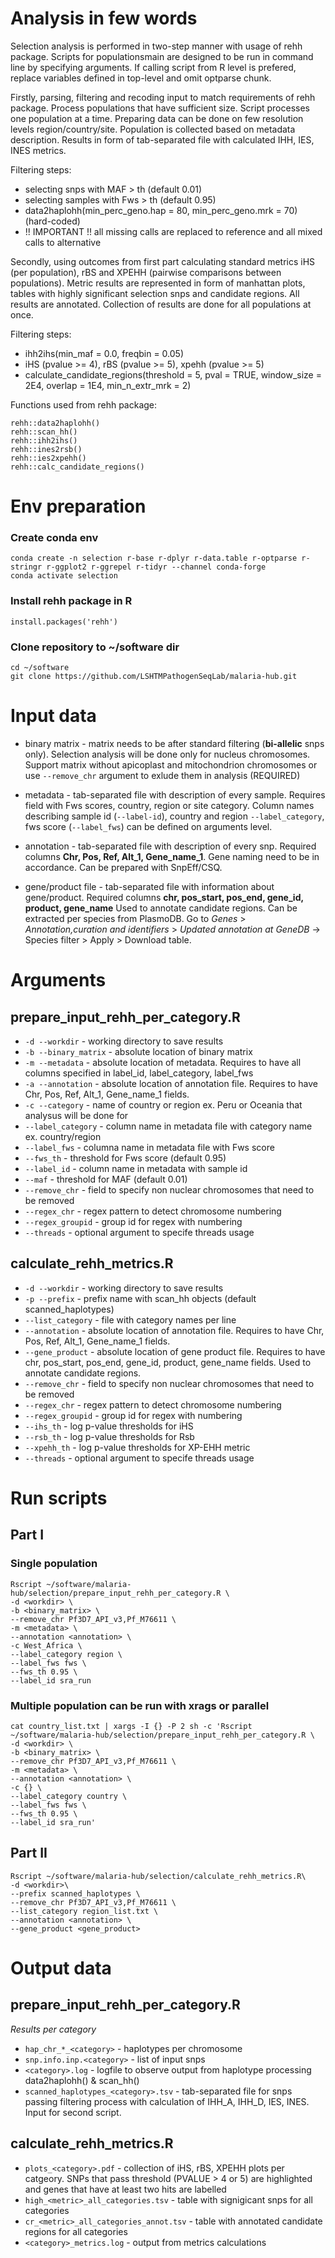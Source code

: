 # Analysis in few words

Selection analysis is performed in two-step manner with usage of rehh package. Scripts for populationsmain are designed to be run in command line by specifying arguments. If calling script from R level is prefered, replace variables defined in top-level and omit optparse chunk.

Firstly, parsing, filtering and recoding input to match requirements of rehh package. Process populations that have sufficient size. Script processes one population at a time. Preparing data can be done on few resolution levels region/country/site. Population is collected based on metadata description. Results in form of tab-separated file with calculated IHH, IES, INES metrics. 

Filtering steps:
* selecting snps with MAF > th (default 0.01)
* selecting samples with Fws > th (default 0.95)
* data2haplohh(min_perc_geno.hap = 80, min_perc_geno.mrk = 70) (hard-coded)
* !! IMPORTANT !! all missing calls are replaced to reference and all mixed calls to alternative

Secondly, using outcomes from first part calculating standard metrics iHS (per population), rBS and XPEHH (pairwise comparisons between populations). Metric results are represented in form of manhattan plots, tables with highly significant selection snps and candidate regions. All results are annotated. Collection of results are done for all populations at once.

Filtering steps:
* ihh2ihs(min_maf = 0.0, freqbin = 0.05)
* iHS (pvalue >= 4), rBS (pvalue >= 5), xpehh (pvalue >= 5)
* calculate_candidate_regions(threshold = 5,
                            pval = TRUE,
                            window_size = 2E4,
                            overlap = 1E4,
                            min_n_extr_mrk = 2)


Functions used from rehh package:

```{r}
rehh::data2haplohh()
rehh::scan_hh()
rehh::ihh2ihs()
rehh::ines2rsb()
rehh::ies2xpehh()
rehh::calc_candidate_regions()
```

# Env preparation

### Create conda env
```{bash}
conda create -n selection r-base r-dplyr r-data.table r-optparse r-stringr r-ggplot2 r-ggrepel r-tidyr --channel conda-forge
conda activate selection
```

### Install rehh package in R
```{r}
install.packages('rehh')
```

### Clone repository to ~/software dir
```{bash}
cd ~/software
git clone https://github.com/LSHTMPathogenSeqLab/malaria-hub.git
```

# Input data

* binary matrix - matrix needs to be after standard filtering (__bi-allelic__ snps only). Selection analysis will be done only for nucleus chromosomes. Support matrix without apicoplast and mitochondrion chromosomes or use `--remove_chr` argument to exlude them in analysis (REQUIRED)

* metadata - tab-separated file with description of every sample. Requires field with Fws scores, country, region or site category. Column names describing sample id (`--label-id`), country and region `--label_category`, fws score (`--label_fws`) can be defined on arguments level.

* annotation - tab-separated file with description of every snp. Required columns __Chr, Pos, Ref, Alt_1, Gene_name_1__. Gene naming need to be in accordance. Can be prepared with SnpEff/CSQ.

* gene/product file - tab-separated file with information about gene/product. Required columns __chr, pos_start, pos_end, gene_id, product, gene_name__ Used to annotate candidate regions. Can be extracted per species from PlasmoDB. Go to _Genes_ > _Annotation,curation and identifiers_ > _Updated annotation at GeneDB_ -> Species filter >  Apply > Download table.

# Arguments

## prepare_input_rehh_per_category.R ##

* `-d --workdir` - working directory to save results
* `-b --binary_matrix` - absolute location of binary matrix
* `-m --metadata` - absolute location of metadata. Requires to have all columns specified in label_id, label_category, label_fws
* `-a --annotation` - absolute location of annotation file. Requires to have Chr, Pos, Ref, Alt_1, Gene_name_1 fields.
* `-c --category` - name of country or region ex. Peru or Oceania that analysus will be done for
* `--label_category` - column name in metadata file with category name ex. country/region
* `--label_fws` - columna name in metadata file with Fws score
* `--fws_th` - threshold for Fws score (default 0.95)
* `--label_id` - column name in metadata with sample id
* `--maf` - threshold for MAF (default 0.01)
* `--remove_chr` - field to specify non nuclear chromosomes that need to be removed
* `--regex_chr` - regex pattern to detect chromosome numbering
* `--regex_groupid` - group id for regex with numbering
* `--threads` - optional argument to specife threads usage

## calculate_rehh_metrics.R ##

* `-d --workdir` - working directory to save results
* `-p --prefix` - prefix name with scan_hh objects (default scanned_haplotypes)
* `--list_category` - file with category names per line
* `--annotation` - absolute location of annotation file. Requires to have Chr, Pos, Ref, Alt_1, Gene_name_1 fields.
* `--gene_product` - absolute location of gene product file. Requires to have chr, pos_start, pos_end, gene_id, product, gene_name fields. Used to annotate candidate regions.
* `--remove_chr` - field to specify non nuclear chromosomes that need to be removed
* `--regex_chr` - regex pattern to detect chromosome numbering
* `--regex_groupid` - group id for regex with numbering
* `--ihs_th` - log p-value thresholds for iHS
* `--rsb_th` - log p-value thresholds for Rsb
* `--xpehh_th` - log p-value thresholds for XP-EHH metric
* `--threads` - optional argument to specife threads usage

# Run scripts

## Part I
### Single population
```{bash}
Rscript ~/software/malaria-hub/selection/prepare_input_rehh_per_category.R \
-d <workdir> \
-b <binary_matrix> \
--remove_chr Pf3D7_API_v3,Pf_M76611 \
-m <metadata> \
--annotation <annotation> \
-c West_Africa \
--label_category region \
--label_fws fws \
--fws_th 0.95 \
--label_id sra_run
```
### Multiple population can be run with xrags or parallel
```{bash}
cat country_list.txt | xargs -I {} -P 2 sh -c 'Rscript ~/software/malaria-hub/selection/prepare_input_rehh_per_category.R \
-d <workdir> \
-b <binary_matrix> \
--remove_chr Pf3D7_API_v3,Pf_M76611 \
-m <metadata> \
--annotation <annotation> \
-c {} \
--label_category country \
--label_fws fws \
--fws_th 0.95 \
--label_id sra_run'

```
## Part II
```{bash}
Rscript ~/software/malaria-hub/selection/calculate_rehh_metrics.R\
-d <workdir>\
--prefix scanned_haplotypes \
--remove_chr Pf3D7_API_v3,Pf_M76611 \
--list_category region_list.txt \
--annotation <annotation> \
--gene_product <gene_product>
```

# Output data

## prepare_input_rehh_per_category.R ##

_Results per category_

* `hap_chr_*_<category>` - haplotypes per chromosome
* `snp.info.inp.<category>` - list of input snps
* `<category>.log` - logfile to observe output from haplotype processing data2haplohh() & scan_hh()
* `scanned_haplotypes_<category>.tsv` - tab-separated file for snps passing filtering process with calculation of IHH_A, IHH_D, IES, INES. Input for second script.

## calculate_rehh_metrics.R ##

* `plots_<category>.pdf` - collection of iHS, rBS, XPEHH plots per catgeory. SNPs that pass threshold (PVALUE > 4 or 5) are highlighted and genes that have at least two hits are labelled
* `high_<metric>_all_categories.tsv` - table with signigicant snps for all categories
* `cr_<metric>_all_categories_annot.tsv` - table with annotated candidate regions for all categories
* `<category>_metrics.log` - output from metrics calculations







